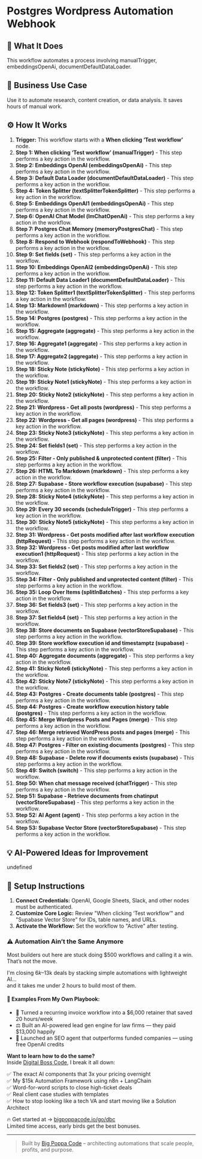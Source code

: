 # Postgres Wordpress Automation Webhook

## 🚀 What It Does
This workflow automates a process involving manualTrigger, embeddingsOpenAi, documentDefaultDataLoader.

## 💼 Business Use Case
Use it to automate research, content creation, or data analysis. It saves hours of manual work.

## ⚙️ How It Works
1.  **Trigger:** This workflow starts with a **When clicking ‘Test workflow’** node.
2. **Step 1: When clicking ‘Test workflow’ (manualTrigger)** - This step performs a key action in the workflow.
3. **Step 2: Embeddings OpenAI (embeddingsOpenAi)** - This step performs a key action in the workflow.
4. **Step 3: Default Data Loader (documentDefaultDataLoader)** - This step performs a key action in the workflow.
5. **Step 4: Token Splitter (textSplitterTokenSplitter)** - This step performs a key action in the workflow.
6. **Step 5: Embeddings OpenAI1 (embeddingsOpenAi)** - This step performs a key action in the workflow.
7. **Step 6: OpenAI Chat Model (lmChatOpenAi)** - This step performs a key action in the workflow.
8. **Step 7: Postgres Chat Memory (memoryPostgresChat)** - This step performs a key action in the workflow.
9. **Step 8: Respond to Webhook (respondToWebhook)** - This step performs a key action in the workflow.
10. **Step 9: Set fields (set)** - This step performs a key action in the workflow.
11. **Step 10: Embeddings OpenAI2 (embeddingsOpenAi)** - This step performs a key action in the workflow.
12. **Step 11: Default Data Loader1 (documentDefaultDataLoader)** - This step performs a key action in the workflow.
13. **Step 12: Token Splitter1 (textSplitterTokenSplitter)** - This step performs a key action in the workflow.
14. **Step 13: Markdown1 (markdown)** - This step performs a key action in the workflow.
15. **Step 14: Postgres (postgres)** - This step performs a key action in the workflow.
16. **Step 15: Aggregate (aggregate)** - This step performs a key action in the workflow.
17. **Step 16: Aggregate1 (aggregate)** - This step performs a key action in the workflow.
18. **Step 17: Aggregate2 (aggregate)** - This step performs a key action in the workflow.
19. **Step 18: Sticky Note (stickyNote)** - This step performs a key action in the workflow.
20. **Step 19: Sticky Note1 (stickyNote)** - This step performs a key action in the workflow.
21. **Step 20: Sticky Note2 (stickyNote)** - This step performs a key action in the workflow.
22. **Step 21: Wordpress - Get all posts (wordpress)** - This step performs a key action in the workflow.
23. **Step 22: Wordpress - Get all pages (wordpress)** - This step performs a key action in the workflow.
24. **Step 23: Sticky Note3 (stickyNote)** - This step performs a key action in the workflow.
25. **Step 24: Set fields1 (set)** - This step performs a key action in the workflow.
26. **Step 25: Filter - Only published & unprotected content (filter)** - This step performs a key action in the workflow.
27. **Step 26: HTML To Markdown (markdown)** - This step performs a key action in the workflow.
28. **Step 27: Supabase - Store workflow execution (supabase)** - This step performs a key action in the workflow.
29. **Step 28: Sticky Note4 (stickyNote)** - This step performs a key action in the workflow.
30. **Step 29: Every 30 seconds (scheduleTrigger)** - This step performs a key action in the workflow.
31. **Step 30: Sticky Note5 (stickyNote)** - This step performs a key action in the workflow.
32. **Step 31: Wordpress - Get posts modified after last workflow execution (httpRequest)** - This step performs a key action in the workflow.
33. **Step 32: Wordpress - Get posts modified after last workflow execution1 (httpRequest)** - This step performs a key action in the workflow.
34. **Step 33: Set fields2 (set)** - This step performs a key action in the workflow.
35. **Step 34: Filter - Only published and unprotected content (filter)** - This step performs a key action in the workflow.
36. **Step 35: Loop Over Items (splitInBatches)** - This step performs a key action in the workflow.
37. **Step 36: Set fields3 (set)** - This step performs a key action in the workflow.
38. **Step 37: Set fields4 (set)** - This step performs a key action in the workflow.
39. **Step 38: Store documents on Supabase (vectorStoreSupabase)** - This step performs a key action in the workflow.
40. **Step 39: Store workflow execution id and timestamptz (supabase)** - This step performs a key action in the workflow.
41. **Step 40: Aggregate documents (aggregate)** - This step performs a key action in the workflow.
42. **Step 41: Sticky Note6 (stickyNote)** - This step performs a key action in the workflow.
43. **Step 42: Sticky Note7 (stickyNote)** - This step performs a key action in the workflow.
44. **Step 43: Postgres - Create documents table (postgres)** - This step performs a key action in the workflow.
45. **Step 44: Postgres - Create workflow execution history table (postgres)** - This step performs a key action in the workflow.
46. **Step 45: Merge Wordpress Posts and Pages (merge)** - This step performs a key action in the workflow.
47. **Step 46: Merge retrieved WordPress posts and pages (merge)** - This step performs a key action in the workflow.
48. **Step 47: Postgres - Filter on existing documents (postgres)** - This step performs a key action in the workflow.
49. **Step 48: Supabase - Delete row if documents exists (supabase)** - This step performs a key action in the workflow.
50. **Step 49: Switch (switch)** - This step performs a key action in the workflow.
51. **Step 50: When chat message received (chatTrigger)** - This step performs a key action in the workflow.
52. **Step 51: Supabase - Retrieve documents from chatinput (vectorStoreSupabase)** - This step performs a key action in the workflow.
53. **Step 52: AI Agent (agent)** - This step performs a key action in the workflow.
54. **Step 53: Supabase Vector Store (vectorStoreSupabase)** - This step performs a key action in the workflow.

## 💡 AI-Powered Ideas for Improvement
undefined

## 🔧 Setup Instructions
1. **Connect Credentials:** OpenAI, Google Sheets, Slack, and other nodes must be authenticated.
2. **Customize Core Logic:** Review "When clicking ‘Test workflow’" and "Supabase Vector Store" for IDs, table names, and URLs.
3. **Activate the Workflow:** Set the workflow to "Active" after testing.

### ⚠️ Automation Ain’t the Same Anymore

Most builders out here are stuck doing $500 workflows and calling it a win.  
That’s not the move.  

I'm closing $6k–$13k deals by stacking simple automations with lightweight AI...  
and it takes me under 2 hours to build most of them.

#### 🧠 Examples From My Own Playbook:
- 🔁 Turned a recurring invoice workflow into a $6,000 retainer that saved 20 hours/week  
- ⚖️ Built an AI-powered lead gen engine for law firms — they paid $13,000 happily  
- 🚀 Launched an SEO agent that outperforms funded companies — using free OpenAI credits  

**Want to learn how to do the same?**  
Inside [Digital Boss Code](https://bigpoppacode.io/go/dbc), I break it all down:

✅ The exact AI components that 3x your pricing overnight  
✅ My $15k Automation Framework using n8n + LangChain  
✅ Word-for-word scripts to close high-ticket deals  
✅ Real client case studies with templates  
✅ How to stop looking like a tech VA and start moving like a Solution Architect  

🔥 Get started at → [bigpoppacode.io/go/dbc](https://bigpoppacode.io/go/dbc)  
Limited time access, early birds get the best bonuses.

---
> Built by [Big Poppa Code](https://bigpoppacode.io) – architecting automations that scale people, profits, and purpose.
